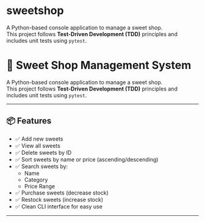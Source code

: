 # sweetshop
 
A Python-based console application to manage a sweet shop.  
This project follows **Test-Driven Development (TDD)** principles and includes unit tests using `pytest`.

# 🍬 Sweet Shop Management System

A Python-based console application to manage a sweet shop.  
This project follows **Test-Driven Development (TDD)** principles and includes unit tests using `pytest`.

---

## 📦 Features

- ✅ Add new sweets
- ✅ View all sweets
- ✅ Delete sweets by ID
- ✅ Sort sweets by name or price (ascending/descending)
- ✅ Search sweets by:
  - Name
  - Category
  - Price Range
- ✅ Purchase sweets (decrease stock)
- ✅ Restock sweets (increase stock)
- ✅ Clean CLI interface for easy use

---
